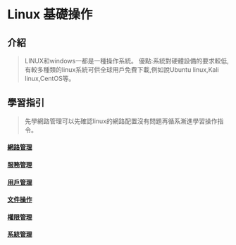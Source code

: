 # Linux 基礎操作
## 介紹
> LINUX和windows一都是一種操作系統。
> 優點:系統對硬體設備的要求較低,有較多種類的linux系統可供全球用戶免費下載,例如說Ubuntu linux,Kali linux,CentOS等。
## 學習指引
> 先學網路管理可以先確認linux的網路配置沒有問題再循系漸進學習操作指令。
#### [網路管理](https://github.com/shawnhuang125/Operation_System/blob/main/linux_network.md)
#### [服務管理](https://github.com/shawnhuang125/Operation_System/blob/main/linux_service.md)
#### [用戶管理](https://github.com/shawnhuang125/Operation_System/blob/main/linux_user.md)
#### [文件操作](https://github.com/shawnhuang125/Operation_System/blob/main/linux_document.md)
#### [權限管理](https://github.com/shawnhuang125/Operation_System/blob/main/linux_accessibility.md)
#### [系統管理](https://github.com/shawnhuang125/Operation_System/blob/main/linux_system.md)

